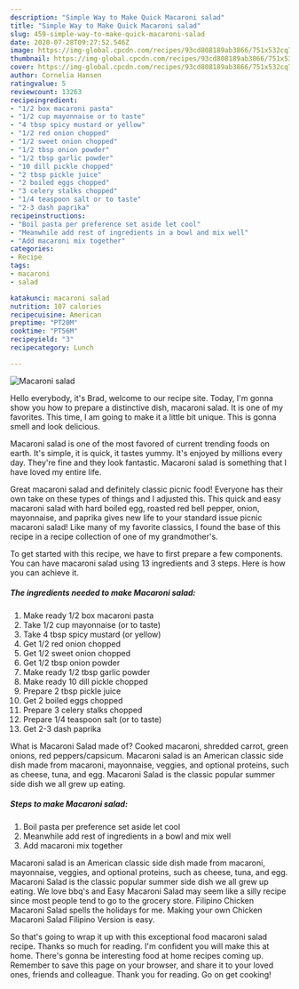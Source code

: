 ```yaml
---
description: "Simple Way to Make Quick Macaroni salad"
title: "Simple Way to Make Quick Macaroni salad"
slug: 459-simple-way-to-make-quick-macaroni-salad
date: 2020-07-28T09:27:52.546Z
image: https://img-global.cpcdn.com/recipes/93cd808189ab3866/751x532cq70/macaroni-salad-recipe-main-photo.jpg
thumbnail: https://img-global.cpcdn.com/recipes/93cd808189ab3866/751x532cq70/macaroni-salad-recipe-main-photo.jpg
cover: https://img-global.cpcdn.com/recipes/93cd808189ab3866/751x532cq70/macaroni-salad-recipe-main-photo.jpg
author: Cornelia Hansen
ratingvalue: 5
reviewcount: 13263
recipeingredient:
- "1/2 box macaroni pasta"
- "1/2 cup mayonnaise or to taste"
- "4 tbsp spicy mustard or yellow"
- "1/2 red onion chopped"
- "1/2 sweet onion chopped"
- "1/2 tbsp onion powder"
- "1/2 tbsp garlic powder"
- "10 dill pickle chopped"
- "2 tbsp pickle juice"
- "2 boiled eggs chopped"
- "3 celery stalks chopped"
- "1/4 teaspoon salt or to taste"
- "2-3 dash paprika"
recipeinstructions:
- "Boil pasta per preference set aside let cool"
- "Meanwhile add rest of ingredients in a bowl and mix well"
- "Add macaroni mix together"
categories:
- Recipe
tags:
- macaroni
- salad

katakunci: macaroni salad 
nutrition: 107 calories
recipecuisine: American
preptime: "PT20M"
cooktime: "PT56M"
recipeyield: "3"
recipecategory: Lunch

---
```



![Macaroni salad](https://img-global.cpcdn.com/recipes/93cd808189ab3866/751x532cq70/macaroni-salad-recipe-main-photo.jpg)

Hello everybody, it's Brad, welcome to our recipe site. Today, I'm gonna show you how to prepare a distinctive dish, macaroni salad. It is one of my favorites. This time, I am going to make it a little bit unique. This is gonna smell and look delicious.

Macaroni salad is one of the most favored of current trending foods on earth. It's simple, it is quick, it tastes yummy. It's enjoyed by millions every day. They're fine and they look fantastic. Macaroni salad is something that I have loved my entire life.

Great macaroni salad and definitely classic picnic food! Everyone has their own take on these types of things and I adjusted this. This quick and easy macaroni salad with hard boiled egg, roasted red bell pepper, onion, mayonnaise, and paprika gives new life to your standard issue picnic macaroni salad! Like many of my favorite classics, I found the base of this recipe in a recipe collection of one of my grandmother&#39;s.


To get started with this recipe, we have to first prepare a few components. You can have macaroni salad using 13 ingredients and 3 steps. Here is how you can achieve it.

<!--inarticleads1-->

##### The ingredients needed to make Macaroni salad:

1. Make ready 1/2 box macaroni pasta
1. Take 1/2 cup mayonnaise (or to taste)
1. Take 4 tbsp spicy mustard (or yellow)
1. Get 1/2 red onion chopped
1. Get 1/2 sweet onion chopped
1. Get 1/2 tbsp onion powder
1. Make ready 1/2 tbsp garlic powder
1. Make ready 10 dill pickle chopped
1. Prepare 2 tbsp pickle juice
1. Get 2 boiled eggs chopped
1. Prepare 3 celery stalks chopped
1. Prepare 1/4 teaspoon salt (or to taste)
1. Get 2-3 dash paprika


What is Macaroni Salad made of? Cooked macaroni, shredded carrot, green onions, red peppers/capsicum. Macaroni salad is an American classic side dish made from macaroni, mayonnaise, veggies, and optional proteins, such as cheese, tuna, and egg. Macaroni Salad is the classic popular summer side dish we all grew up eating. 

<!--inarticleads2-->

##### Steps to make Macaroni salad:

1. Boil pasta per preference set aside let cool
1. Meanwhile add rest of ingredients in a bowl and mix well
1. Add macaroni mix together


Macaroni salad is an American classic side dish made from macaroni, mayonnaise, veggies, and optional proteins, such as cheese, tuna, and egg. Macaroni Salad is the classic popular summer side dish we all grew up eating. We love bbq&#39;s and Easy Macaroni Salad may seem like a silly recipe since most people tend to go to the grocery store. Filipino Chicken Macaroni Salad spells the holidays for me. Making your own Chicken Macaroni Salad Filipino Version is easy. 

So that's going to wrap it up with this exceptional food macaroni salad recipe. Thanks so much for reading. I'm confident you will make this at home. There's gonna be interesting food at home recipes coming up. Remember to save this page on your browser, and share it to your loved ones, friends and colleague. Thank you for reading. Go on get cooking!
